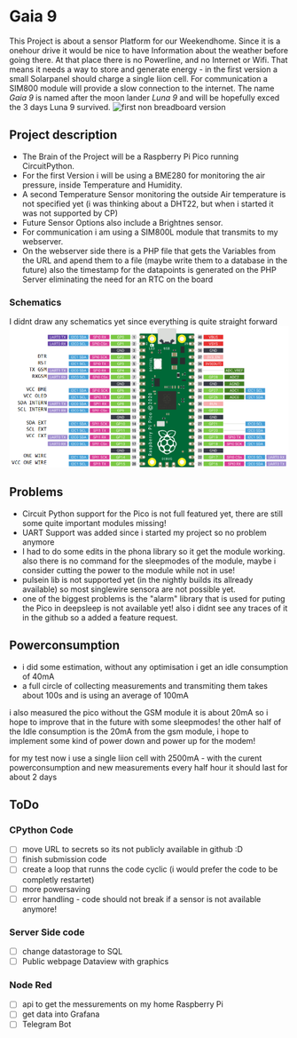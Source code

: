 # Gaia 9

This Project is about a sensor Platform for our Weekendhome. Since it is a onehour drive it would be nice to have Information about the weather before going there. At that place there is no Powerline, and no Internet or Wifi. That means it needs a way to store and generate energy - in the first version a small Solarpanel should charge a single liion cell. For communication a SIM800 module will provide a slow connection to the internet. The name *Gaia 9* is named after the moon lander *Luna 9* and will be hopefully exced the 3 days Luna 9 survived. 
![first non breadboard version](https://github.com/MisterD66/RemoteSensor/blob/main/soldered.JPG?raw=true)

## Project description

* The Brain of the Project will be a Raspberry Pi Pico running CircuitPython. 
* For the first Version i will be using a BME280 for monitoring the air pressure, inside Temperature and Humidity.
* A second Temperature Sensor monitoring the outside Air temperature is not specified yet (i was thinking about a DHT22, but when i started it was not supported by CP)
* Future Sensor Options also include a Brightnes sensor.
* For communication i am using a SIM800L module that transmits to my webserver.
* On the webserver side there is a PHP file that gets the Variables from the URL and apend them to a file (maybe write them to a database in the future) also the timestamp for the datapoints is generated on the PHP Server eliminating the need for an RTC on the board

### Schematics
I didnt draw any schematics yet since everything is quite straight forward
![pinout](https://github.com/MisterD66/Gaia-9/blob/main/Pinout.png)

## Problems

* Circuit Python support for the Pico is not full featured yet, there are still some quite important modules missing!
* UART Support was added since i started my project so no problem anymore
* I had to do some edits in the phona library so it get the module working. also there is no command for the sleepmodes of the module, maybe i consider cutting the power to the module while not in use!
* pulsein lib is not supported yet (in the nightly builds its allready available) so most singlewire sensora are not possible yet.
* one of the biggest problems is the "alarm" library that is used for puting the Pico in deepsleep is not available yet! also i didnt see any traces of it in the github so a added a feature request.

## Powerconsumption

* i did some estimation, without any optimisation i get an idle consumption of 40mA
* a full circle of collecting measurements and transmiting them takes about 100s and is using an average of 100mA

i also measured the pico without the GSM module it is about 20mA so i hope to improve that in the future with some sleepmodes!
the other half of the Idle consumption is the 20mA from the gsm module, i hope to implement some kind of power down and power up for the modem!

for my test now i use a single liion cell with 2500mA - with the curent powerconsumption and new measurements every half hour it should last for about 2 days

## ToDo

### CPython Code
- [ ] move URL to secrets so its not publicly available in github :D
- [ ] finish submission code
- [ ] create a loop that runns the code cyclic (i would prefer the code to be completly restartet)
- [ ] more powersaving
- [ ] error handling - code should not break if a sensor is not available anymore!

### Server Side code
- [ ] change datastorage to SQL
- [ ] Public webpage Dataview with graphics

### Node Red
- [ ] api to get the messurements on my home Raspberry Pi
- [ ] get data into Grafana
- [ ] Telegram Bot
